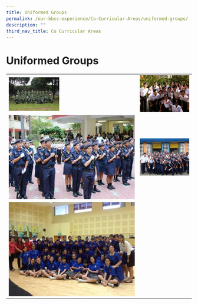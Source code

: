 ```yaml
---
title: Uniformed Groups
permalink: /our-bbss-experience/Co-Curricular-Areas/uniformed-groups/
description: ""
third_nav_title: Co Curricular Areas
---
```

# Uniformed Groups

|   |   |
|---|---|
| <img src="/images/Our%20BBSS%20Experience/Cca/IMG_1654.jpg" style="width:40%;float:left">  |  ![](/images/Our%20BBSS%20Experience/Cca/ncc_sea.jpg) |
|  ![](/images/Our%20BBSS%20Experience/Cca/773634_478874892170923_580015190.jpg) | ![](/images/Our%20BBSS%20Experience/Cca/Drill%20Competition.jpg)  |
| ![](/images/Our%20BBSS%20Experience/Cca/AwardCeremony.jpg)  |   |
